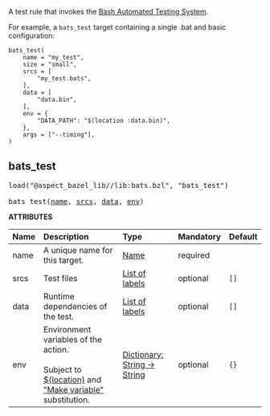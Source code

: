 <!-- Generated with Stardoc: http://skydoc.bazel.build -->

A test rule that invokes the [Bash Automated Testing System](https://github.com/bats-core/bats-core).

For example, a `bats_test` target containing a single .bat and basic configuration:

```starlark
bats_test(
    name = "my_test",
    size = "small",
    srcs = [
        "my_test.bats",
    ],
    data = [
        "data.bin",
    ],
    env = {
        "DATA_PATH": "$(location :data.bin)",
    },
    args = ["--timing"],
)
```

<a id="bats_test"></a>

## bats_test

<pre>
load("@aspect_bazel_lib//lib:bats.bzl", "bats_test")

bats_test(<a href="#bats_test-name">name</a>, <a href="#bats_test-srcs">srcs</a>, <a href="#bats_test-data">data</a>, <a href="#bats_test-env">env</a>)
</pre>



**ATTRIBUTES**


| Name  | Description | Type | Mandatory | Default |
| :------------- | :------------- | :------------- | :------------- | :------------- |
| <a id="bats_test-name"></a>name |  A unique name for this target.   | <a href="https://bazel.build/concepts/labels#target-names">Name</a> | required |  |
| <a id="bats_test-srcs"></a>srcs |  Test files   | <a href="https://bazel.build/concepts/labels">List of labels</a> | optional |  `[]`  |
| <a id="bats_test-data"></a>data |  Runtime dependencies of the test.   | <a href="https://bazel.build/concepts/labels">List of labels</a> | optional |  `[]`  |
| <a id="bats_test-env"></a>env |  Environment variables of the action.<br><br>Subject to [$(location)](https://bazel.build/reference/be/make-variables#predefined_label_variables) and ["Make variable"](https://bazel.build/reference/be/make-variables) substitution.   | <a href="https://bazel.build/rules/lib/dict">Dictionary: String -> String</a> | optional |  `{}`  |


